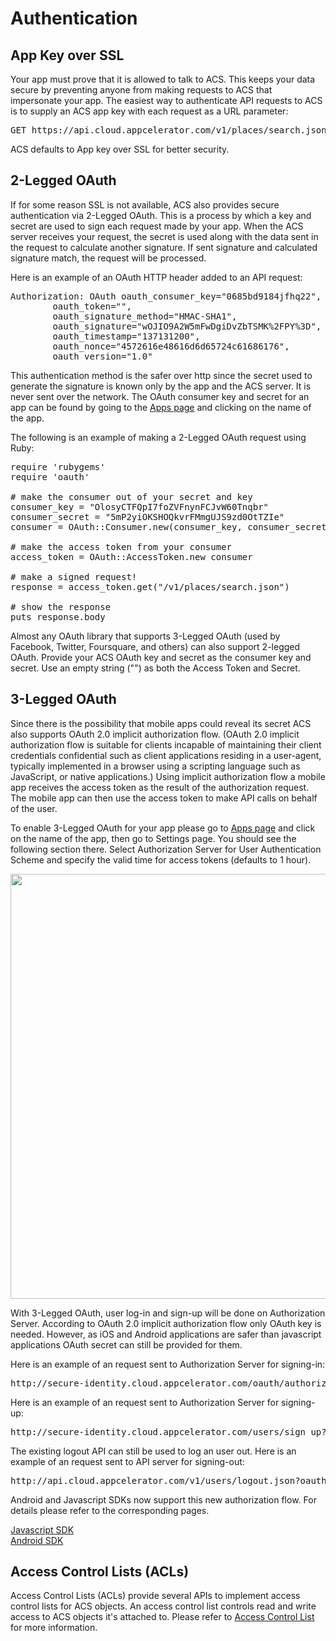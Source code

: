 # Authentication

## App Key over SSL

Your app must prove that it is allowed to talk to ACS. This keeps your data secure by preventing anyone from making requests to ACS that impersonate your app. The easiest way to authenticate API requests to ACS is to supply an ACS app key with each request as a URL parameter:

<pre class="prettyprint">GET https://api.cloud.appcelerator.com/v1/places/search.json?<b>key=<span class="display_key">&lt;YOUR_APP_KEY&gt;</span></b></pre>

ACS defaults to App key over SSL for better security. 

## 2-Legged OAuth

If for some reason SSL is not available, ACS also provides secure authentication via 2-Legged OAuth. This is a process by which a key and secret are used to sign each request made by your app. When the ACS server receives your request, the secret is used along with the data sent in the request to calculate another signature. If sent signature and calculated signature match, the request will be processed.

Here is an example of an OAuth HTTP header added to an API request:

<pre class="prettyprint">
Authorization: OAuth oauth_consumer_key="0685bd9184jfhq22",
        oauth_token="",
        oauth_signature_method="HMAC-SHA1",
        oauth_signature="wOJIO9A2W5mFwDgiDvZbTSMK%2FPY%3D",
        oauth_timestamp="137131200",
        oauth_nonce="4572616e48616d6d65724c61686176",
        oauth_version="1.0"
</pre>

This authentication method is the safer over http since the secret used to generate the signature is known only by the app and the ACS server. It is never sent over the network. The OAuth consumer key and secret for an app can be found by going to the <a href="/apps">Apps page</a> and clicking on the name of the app.

The following is an example of making a 2-Legged OAuth request using Ruby:

<pre class="prettyprint">
require 'rubygems'
require 'oauth'

# make the consumer out of your secret and key
consumer_key = "OlosyCTFQpI7foZVFnynFCJvW60Tnqbr"
consumer_secret = "5mP2yiOKSHOQkvrFMmgUJS9zd0OtTZIe"
consumer = OAuth::Consumer.new(consumer_key, consumer_secret, :site => "http://api.cloud.appcelerator.com")

# make the access token from your consumer
access_token = OAuth::AccessToken.new consumer

# make a signed request!
response = access_token.get("/v1/places/search.json")

# show the response
puts response.body
</pre>

Almost any OAuth library that supports 3-Legged OAuth (used by Facebook, Twitter, Foursquare, and others) can also support 2-legged OAuth. Provide your ACS OAuth key and secret as the consumer key and secret. Use an empty string ("") as both the Access Token and Secret.

## 3-Legged OAuth

<p>Since there is the possibility that mobile apps could reveal its secret ACS also supports OAuth 2.0 implicit authorization flow.
(OAuth 2.0 implicit authorization flow is suitable for clients incapable of maintaining their client credentials confidential such as client applications residing
  in a user-agent, typically implemented in a browser using a scripting language such as JavaScript, or native applications.)
Using implicit authorization flow a mobile app receives the access token as the result of the authorization request. The mobile app can then use the
access token to make API calls on behalf of the user.</p>

<p>To enable 3-Legged OAuth for your app please go to <a href="/apps">Apps page</a> and click on the name of the app, then go to Settings page. You should see the
following section there. Select Authorization Server for User Authentication Scheme and specify the valid time for access tokens (defaults to 1 hour).</p>

<img src='/images/app_setting_as.png' width="680px"/>

<p>With 3-Legged OAuth, user log-in and sign-up will be done on Authorization Server. According to OAuth 2.0 implicit authorization flow only OAuth key
is needed. However, as iOS and Android applications are safer than javascript applications OAuth secret can still be provided for them.</p>

<p>Here is an example of an request sent to Authorization Server for signing-in:</p>

<pre class="prettyprint">
http://secure-identity.cloud.appcelerator.com/oauth/authorize?client_id=VGJSVgFHs7FaOcgcvMWMAGe6bwNpHBfq&response_type=token&redirect_uri=acsconnect://success
</pre>

<p>Here is an example of an request sent to Authorization Server for signing-up:</p>

<pre class="prettyprint">
http://secure-identity.cloud.appcelerator.com/users/sign_up?client_id=VGJSVgFHs7FaOcgcvMWMAGe6bwNpHBfq&redirect_uri=acsconnect://success
</pre>

<p>The existing logout API can still be used to log an user out. Here is an example of an request sent to API server for signing-out:</p>

<pre class="prettyprint">
http://api.cloud.appcelerator.com/v1/users/logout.json?oauth_consumer_key=VGJSVgFHs7FaOcgcvMWMAGe6bwNpHBfq&access_token=eMdbgRgmsUwUnljJSrlkCOuZnKNVCdsRp9EVFCzp
</pre>

<p>Android and Javascript SDKs now support this new authorization flow. For details please refer to the corresponding pages.</p>

<a href="/docs/javascript">Javascript SDK</a><br/>
<a href="/docs/android">Android SDK</a>

## Access Control Lists (ACLs)

Access Control Lists (ACLs) provide several APIs to implement access control lists for ACS objects. An access control list controls read and write access to ACS objects it's attached to. Please refer to <a href="/docs/api/v1/acls/info">Access Control List</a> for more information.
